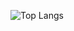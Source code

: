 ![Top Langs](https://github-readme-stats.vercel.app/api/top-langs/?username=eitaaaaar&layout=compact)

